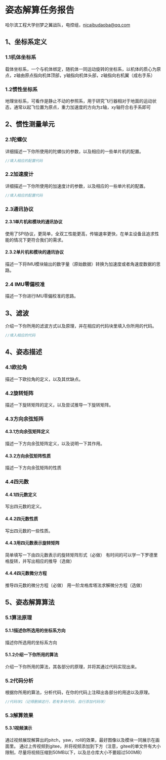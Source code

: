# 姿态解算任务报告


哈尔滨工程大学创梦之翼战队，电控组，nicaibudaoba@qq.com

## 1、坐标系定义
### 1.1机体坐标系
载体坐标系，一个与机体绑定，随机体一同运动旋转的坐标系，以机体的质心为原点，z轴由原点指向机体顶部，y轴指向机体头部，z轴指向右机翼（成右手系）

### 1.2惯性坐标系
地理坐标系，可看作是静止不动的参照系，用于研究飞行器相对于地面的运动状态，通常以起飞位置为原点，重力加速度的方向为z轴，xy轴符合右手系即可

## 2、惯性测量单元
### 2.1陀螺仪
详细描述一下你所使用的陀螺仪的参数，以及相应的一些单片机的配置。
```c
//填入相应的配置代码
```
### 2.2加速度计
详细描述一下你所使用的加速度计的参数，以及相应的一些单片机的配置。
```c
//填入相应的配置代码
```
### 2.3通讯协议
#### 2.3.1单片机和模块的通讯协议
使用了SPI协议，更简单，全双工性能更高，传输速率更快，在单主设备且追求性能的情况下更符合我们的需求。
#### 2.3.2单片机和模块的通讯协议
描述一下将IMU模块输出的数字量（原始数据）转换为加速度或者角速度数据的思路。
### 2.4 IMU零偏校准
描述一下你进行IMU零偏校准的思路。
## 3、滤波
介绍一下你所用的滤波方式以及原理，并在相应的代码块里填入你所用的代码。
```c
//填入相应的代码
```
## 4、姿态描述
### 4.1欧拉角
描述一下欧拉角的定义，以及其优缺点。
### 4.2旋转矩阵
描述一下旋转矩阵的定义，以及尝试推导一下旋转矩阵。
### 4.3方向余弦矩阵
#### 4.3.1方向余弦矩阵定义
描述一下方向余弦矩阵定义，以及说明一下其作用。
#### 4.3.2方向余弦矩阵性质
描述一下方向余弦矩阵的性质
### 4.4四元数
#### 4.4.1四元数定义
写出四元数的定义。

#### 4.4.2四元数性质
写出四元数的一些性质。

#### 4.4.3用四元数表示旋转矩阵
简单填写一下由四元数表示的旋转矩阵形式（必做）
有时间的可以学一下罗德里格旋转，并写出相应的推导（选做）

#### 4.4.4四元数微分方程
推导四元数的微分方程（必做）
用一阶龙格库塔法求解微分方程（选做）
## 5、姿态解算算法
### 5.1算法原理
#### 5.1.1描述你所选用的坐标系方向
描述你所选用的坐标系方向
#### 5.1.2介绍一下你所用的算法
介绍一下你所用的算法，其各部分的原理，并将其通过代码实现出来。
### 5.2代码分析
根据你所用的算法，分析代码，在你的代码上注释出各部分的用途以及原理。
```c
//代码块1（记得删掉这行，若有多块代码，自行添加代码块）
```
### 5.3解算效果
#### 5.3.1视频演示
通过视频展现解算出的pitch，yaw，roll的效果，最好图像以及模块一同展示在画面里。
通过上传视频到gitee，并将视频添加到下方（注意，gitee的单文件有大小限制，尽量将视频压缩到50MB以下，以及总仓库大小不要超过500MB）

